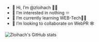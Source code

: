 - 👋 Hi, I’m @zloihach 🧔🏽
- 👀 I’m interested in nothing ♾️
- 🌱 I’m currently learning WEB-Tech👨‍💻
- 💞️ I’m looking to collaborate on WebPR 🕸️

![Zloihach's GitHub stats](https://github-readme-stats.vercel.app/api?username=zloihach&show=reviews,discussions_started,discussions_answered,prs_merged,prs_merged_percentage&theme=radical)

<!---
zloihach/zloihach is a ✨ special ✨ repository because its `README.md` (this file) appears on your GitHub profile.
You can click the Preview link to take a look at your changes.
--->
